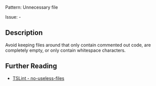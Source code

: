 Pattern: Unnecessary file

Issue: -

## Description

Avoid keeping files around that only contain commented out code, are
completely empty, or only contain whitespace characters.

## Further Reading

* [TSLint - no-useless-files](https://github.com/microsoft/tslint-microsoft-contrib/blob/master/README.md#supported-rules)